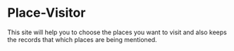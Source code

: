 # Place-Visitor
This site will help you to choose the places you want to visit and also keeps the records that which places are being mentioned.
